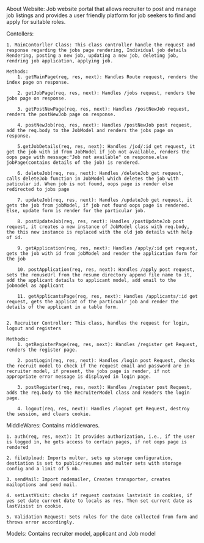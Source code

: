 About Website:
Job website portal that allows recruiter to post and manage job listings and provides a user friendly platform for job seekers to find and apply for suitable roles.

Contollers:

    1. MainContorller Class: This class controller handle the request and response regarding the jobs page rendering, Individual job details Rendering, posting a new job, updating a new job, deleting job, rendring job application, applying job.

    Methods:
        1. getMainPage(req, res, next): Handles Route request, renders the index page on response.

        2. getJobPage(req, res, next): Handles /jobs request, renders the jobs page on response.

        3. getPostNewPage(req, res, next): Handles /postNewJob request, renders the postNewJob page on response.

        4. postNewJob(req, res, next): Handles /postNewJob post request, add the req.body to the JobModel and renders the jobs page on response.

        5.getJobDetails(req, res, next): Handles /jod/:id get request, it get the job with id from JobModel if job not available, renders the oops page with message:"Job not available" on response.else jobPage(contains details of the job) is rendered.

        6. deleteJob(req, res, next): Handles /deleteJob get request, calls deleteJob function in JobModel which deletes the job with paticular id. When job is not found, oops page is render else redirected to jobs page

        7. updateJob(req, res, next): Handles /updateJob get request, it gets the job from jobModel, if job not found oops page is rendered. Else, update form is render for the particular job.

        8. postUpdateJob(req, res, next): Handles /postUpdateJob post request, it creates a new instance of JobModel class with req.body, the this new instance is replaced with the old job details with help of id.

        9. getApplication(req, res, next): Handles /apply/:id get request, gets the job with id from jobModel and render the application form for the job

        10. postApplication(req, res, next): Handles /apply post request, sets the remuseUrl from the resume directory append file name to it, add the applicant details to applicant model, add email to the jobmodel as applicant

        11. getApplicantsPage(req, res, next): Handles /applicants/:id get request, gets the applicat of the particualr job and render the details of the applicant in a table form.


    2. Recruiter Controller: This class, handles the request for login, logout and registers

    Methods:
        1. getRegisterPage(req, res, next): Handles /register get Request, renders the register page.

        2. postLogin(req, res, next): Handles /login post Request, checks the recruit model to check if the request email and password are in recruiter model, if present, the jobs page is render, if not appropriate error message is displayed in login page.

        3. postRegister(req, res, next): Handles /register post Request, adds the req.body to the RecruiterModel class and Renders the login page.

        4. logout(req, res, next): Handles /logout get Request, destroy the session, and clears cookie.

MiddleWares: Contains middlewares.

    1. auth(req, res, next): It provides authorization, i.e., if the user is logged in, he gets access to certain pages, if not oops page is rendered

    2. fileUpload: Imports multer, sets up storage configuration, destiation is set to public/resumes and multer sets with storage config and a limit of 5 mb.

    3. sendMail: Import nodemailer, Creates transporter, creates mailoptions and send mail.

    4. setLastVisit: checks if request contains lastvisit in cookies, if yes set date current date to locals as res. Then set current date as lastVisist in cookie.

    5. Validation Request: Sets rules for the date collected from form and throws error accordingly.

Models: Contains recruiter model, applicant and Job model
